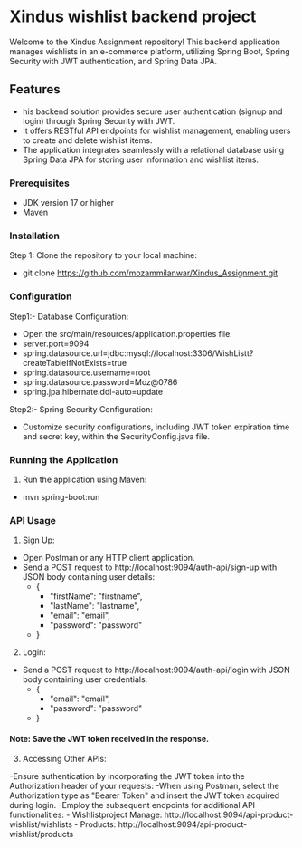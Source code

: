 # Xindus wishlist backend project
Welcome to the Xindus Assignment repository! This backend application manages wishlists in an e-commerce platform, utilizing Spring Boot, Spring Security with JWT authentication, and Spring Data JPA.
## Features
- his backend solution provides secure user authentication (signup and login) through Spring Security with JWT.
- It offers RESTful API endpoints for wishlist management, enabling users to create and delete wishlist items. 
- The application integrates seamlessly with a relational database using Spring Data JPA for storing user information and wishlist items.


### Prerequisites
- JDK version 17 or higher
- Maven
 
### Installation

Step 1: Clone the repository to your local machine:
- git clone https://github.com/mozammilanwar/Xindus_Assignment.git


### Configuration
Step1:- Database Configuration:
- Open the src/main/resources/application.properties file.
- server.port=9094
- spring.datasource.url=jdbc:mysql://localhost:3306/WishListt?createTableIfNotExists=true
- spring.datasource.username=root
- spring.datasource.password=Moz@0786
- spring.jpa.hibernate.ddl-auto=update


Step2:- Spring Security Configuration:
- Customize security configurations, including JWT token expiration time and secret key, within the SecurityConfig.java file.

### Running the Application
1. Run the application using Maven:
- mvn spring-boot:run



### API Usage
1. Sign Up:
- Open Postman or any HTTP client application.
- Send a POST request to http://localhost:9094/auth-api/sign-up with JSON body containing user details:
  - {
    - "firstName": "firstname",
    - "lastName": "lastname",
    - "email": "email",
    - "password": "password"
  - }

2. Login:
- Send a POST request to http://localhost:9094/auth-api/login with JSON body containing user credentials:
  - {
    - "email": "email",
    - "password": "password"
   - }

#### Note: Save the JWT token received in the response.

3. Accessing Other APIs:

-Ensure authentication by incorporating the JWT token into the Authorization header of your requests:
-When using Postman, select the Authorization type as "Bearer Token" and insert the JWT token acquired during login.
-Employ the subsequent endpoints for additional API functionalities:
     - Wishlistproject Manage: http://localhost:9094/api-product-wishlist/wishlists
     - Products: http://localhost:9094/api-product-wishlist/products
